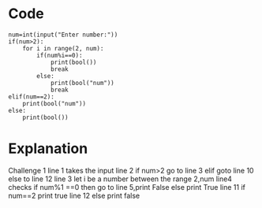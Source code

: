 # Code
```
num=int(input("Enter number:"))
if(num>2):
    for i in range(2, num):
        if(num%i==0):
            print(bool())
            break
        else:
            print(bool("num"))
            break
elif(num==2):
    print(bool("num"))
else:
    print(bool())
```
# Explanation
  Challenge 1 
  line 1 takes the input
  line 2 if num>2 go to line 3 elif goto line 10 else to line 12 
  line 3 let i be a number between the range 2,num 
  line4 checks if num%1 ==0 then go to line 5,print False else print True
  line 11 if num==2 print true
  line 12 else print false
